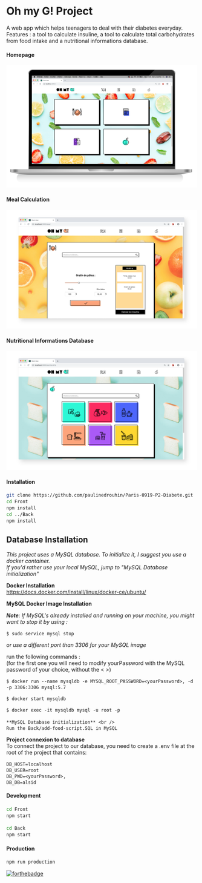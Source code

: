 # Oh my G! Project

A web app which helps teenagers to deal with their diabetes everyday. Features : a tool to calculate insuline, a tool to calculate total carbohydrates from food intake and a nutritional informations database.

#### Homepage
![](./Front/public/images/ohmyg-github-homepage.png "HomePage")

#### Meal Calculation
![](./Front/public/images/ohmyg-github-calculation.png "Calculation")

#### Nutritional Informations Database
![](./Front/public/images/ohmyg-github-infonut.png "Nutritional Informations Database")



#### Installation

```bash
git clone https://github.com/paulinedrouhin/Paris-0919-P2-Diabete.git
cd Front
npm install
cd ../Back
npm install
```

**Database Installation** 
----------
_This project uses a MySQL database. To initialize it, I suggest you use a docker container._<br />
_If you'd rather use your local MySQL, jump to "MySQL Database initialization"_

**Docker Installation** <br />
https://docs.docker.com/install/linux/docker-ce/ubuntu/ <br />

**MySQL Docker Image Installation** <br />

_**Note**: If MySQL's already installed and running on your machine, you might want to stop it by using :_
```
$ sudo service mysql stop
```
_or use a different port than 3306 for your MySQL image_ <br />

run the following commands : <br />
(for the first one you will need to modify yourPassword with the MySQL password of your choice, without the < >)

```
$ docker run --name mysqldb -e MYSQL_ROOT_PASSWORD=<yourPassword>, -d -p 3306:3306 mysql:5.7  
```

```
$ docker start mysqldb
```

```
$ docker exec -it mysqldb mysql -u root -p 

**MySQL Database initialization** <br />
Run the Back/add-food-script.SQL in MySQL
```

**Project connexion to database** <br />
To connect the project to our database, you need to create a .env file at the root of the project that contains: <br />

```
DB_HOST=localhost
DB_USER=root
DB_PWD=<yourPassword>,
DB_DB=alsid
```

#### Development

```bash
cd Front
npm start

cd Back
npm start
```

#### Production

```bash
npm run production
```

[![forthebadge](http://forthebadge.com/images/badges/built-with-love.svg)](http://forthebadge.com)
